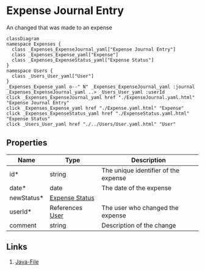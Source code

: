 # Expense Journal Entry
An changed that was made to an expense
```mermaid
classDiagram
namespace Expenses {
  class _Expenses_ExpenseJournal_yaml["Expense Journal Entry"]
  class _Expenses_Expense_yaml["Expense"]
  class _Expenses_ExpenseStatus_yaml["Expense Status"]
}
namespace Users {
  class _Users_User_yaml["User"]
}
_Expenses_Expense_yaml o--" N" _Expenses_ExpenseJournal_yaml :journal
_Expenses_ExpenseJournal_yaml ..> _Users_User_yaml :userId
click _Expenses_ExpenseJournal_yaml href "./ExpenseJournal.yaml.html" "Expense Journal Entry"
click _Expenses_Expense_yaml href "./Expense.yaml.html" "Expense"
click _Expenses_ExpenseStatus_yaml href "./ExpenseStatus.yaml.html" "Expense Status"
click _Users_User_yaml href "./../Users/User.yaml.html" "User"
```




## Properties
| Name | Type | Description |
|------|------|-------------|
| id* | string | The unique identifier of the expense |
| date* | date | The date of the expense |
| newStatus* | [Expense Status](./ExpenseStatus.yaml.md) |  |
| userId* | References [User](./../Users/User.yaml.md) | The user who changed the expense |
| comment | string | Description of the change |


## Links
1. [Java-File](./java/ExpenseJournal.java)
